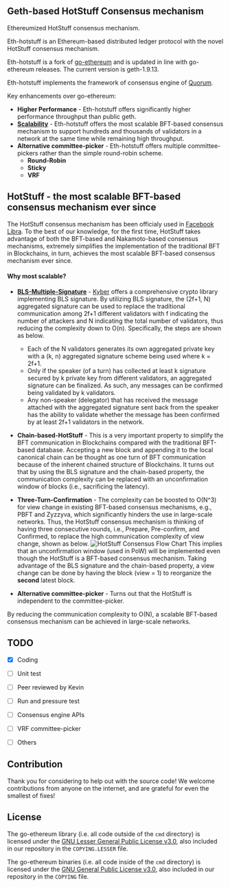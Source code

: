 ## Geth-based HotStuff Consensus mechanism

Ethereumized HotStuff consensus mechanism.

Eth-hotstuff is an Ethereum-based distributed ledger protocol with the novel HotStuff consensus mechanism.

Eth-hotstuff is a fork of [go-ethereum](https://github.com/ethereum/go-ethereum) and is updated in line with go-ethereum releases. The current version is geth-1.9.13. 

Eth-hotstuff implements the framework of consensus engine of [Quorum](https://github.com/jpmorganchase/quorum).

Key enhancements over go-ethereum:

* __Higher Performance__ - Eth-hotstuff offers significantly higher performance throughput than public geth.
* [__Scalability__](https://arxiv.org/abs/1803.05069) - Eth-hotstuff offers the most scalable BFT-based consensus mechanism to support hundreds and thousands of validators in a network at the same time while remaining high throughput.
* __Alternative committee-picker__ - Eth-hotstuff offers multiple committee-pickers rather than the simple round-robin scheme.
	* __Round-Robin__
	* __Sticky__
	* __VRF__

## HotStuff - the most scalable BFT-based consensus mechanism ever since

The HotStuff consensus mechanism has been officialy used in [Facebook Libra](https://developers.libra.org/docs/state-machine-replication-paper). To the best of our knowledge, for the first time, HotStuff takes advantage of both the BFT-based and Nakamoto-based consensus mechanisms, extremely simplifies the implementation of the traditional BFT in Blockchains, in turn, achieves the most scalable BFT-based consensus mechanism ever since. 

#### Why most scalable?

* [__BLS-Multiple-Signature__](https://en.wikipedia.org/wiki/Boneh%E2%80%93Lynn%E2%80%93Shacham) - [Kyber](https://github.com/dedis/kyber) offers a comprehensive crypto library implementing BLS signature. By utilizing BLS signature, the (2f+1, N) aggregated signature can be used to replace the traditional communication among 2f+1 different validators with f indicating the number of attackers and N indicating the total number of validators, thus reducing the complexity down to O(n). Specifically, the steps are shown as below.
	* Each of the N validators generates its own aggregated private key with a (k, n) aggregated signature scheme being used where k = 2f+1. 
	* Only if the speaker (of a turn) has collected at least k signature secured by k private key from different validators, an aggregated signature can be finalized. As such, any messages can be confirmed being validated by k validators.
	* Any non-speaker (delegator) that has received the message attached with the aggregated signature sent back from the speaker has the ability to validate whether the message has been confirmed by at least 2f+1 validators in the network.

* __Chain-based-HotStuff__ - This is a very important property to simplify the BFT communication in Blockchains compared with the traditional BFT-based database. Accepting a new block and appending it to the local canonical chain can be thought as one turn of BFT communication because of the inherent chained structure of Blockchains. It turns out that by using the BLS signature and the chain-based property, the communication complexity can be replaced with an unconfirmation window of blocks (i.e., sacrificing the latency).

* __Three-Turn-Confirmation__ - The complexity can be boosted to O(N^3) for view change in existing BFT-based consensus mechanisms, e.g., PBFT and Zyzzyva, which significantly hinders the use in large-scale networks. Thus, the HotStuff consensus mechanism is thinking of having three consecutive rounds, i.e., Prepare, Pre-confirm, and Confirmed, to replace the high communication complexity of view change, shown as below.
![HotStuff Consensus Flow Chart](https://github.com/OniReimu/eth-hotstuff/blob/master/docs/hotstuff.png)
This implies that an unconfirmation window (used in PoW) will be implemented even though the HotStuff is a BFT-based consensus mechanism. Taking advantage of the BLS signature and the chain-based property, a view change can be done by having the block (view = 1) to reorganize the __second__ latest block.

* __Alternative committee-picker__ - Turns out that the HotStuff is independent to the committee-picker. 

By reducing the communication complexity to O(N), a scalable BFT-based consensus mechanism can be achieved in large-scale networks.

## TODO

- [x] Coding
- [ ] Unit test
- [ ] Peer reviewed by Kevin
- [ ] Run and pressure test
- [ ] Consensus engine APIs
- [ ] VRF committee-picker
- [ ] Others


## Contribution

Thank you for considering to help out with the source code! We welcome contributions
from anyone on the internet, and are grateful for even the smallest of fixes!


## License

The go-ethereum library (i.e. all code outside of the `cmd` directory) is licensed under the
[GNU Lesser General Public License v3.0](https://www.gnu.org/licenses/lgpl-3.0.en.html), also
included in our repository in the `COPYING.LESSER` file.

The go-ethereum binaries (i.e. all code inside of the `cmd` directory) is licensed under the
[GNU General Public License v3.0](https://www.gnu.org/licenses/gpl-3.0.en.html), also included
in our repository in the `COPYING` file.
